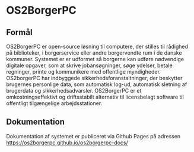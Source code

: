 # OS2BorgerPC
## Formål
OS2BorgerPC er open-source løsning til computere, der stilles til rådighed på biblioteker, i borgerservice eller andre borgervendte rum i de danske kommuner.
Systemet er er udformet så borgerne kan udføre nødvendige digitale opgaver, som at skrive jobansøgninger, søge ydelser, betale regninger, printe og kommunikere med offentlige myndigheder.  
OS2borgerPC har indbyggede sikkerhedsforanstaltninger, der beskytter brugernes personlige data, som automatisk log-ud, automatisk sletning af brugerdata og sikkerhedsadvarsler. 
OS2BorgerPC er et omkostningseffektivt og driftsstabilt alternativ til licensbelagt software til offentligt tilgængelige arbejdsstationer.  

## Dokumentation
Dokumentation af systemet er publiceret via Github Pages på adressen https://os2borgerpc.github.io/os2borgerpc-docs/

